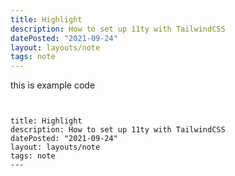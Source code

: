 ```yaml
---
title: Highlight
description: How to set up 11ty with TailwindCSS
datePosted: "2021-09-24"
layout: layouts/note
tags: note
---
```


this is example code

```liquid


title: Highlight
description: How to set up 11ty with TailwindCSS
datePosted: "2021-09-24"
layout: layouts/note
tags: note
---

```